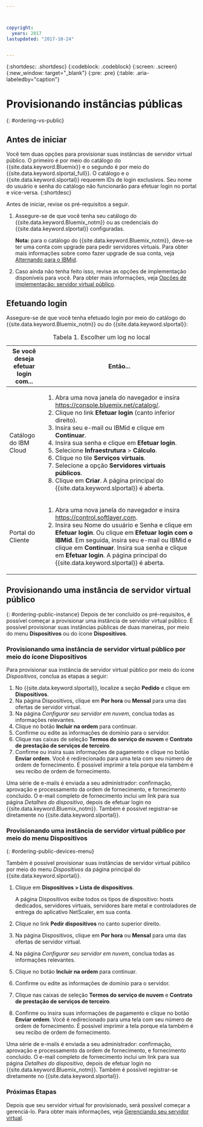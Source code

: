 ```yaml
---



copyright:
  years: 2017
lastupdated: "2017-10-24"


---
```


{:shortdesc: .shortdesc}
{:codeblock: .codeblock}
{:screen: .screen}
{:new_window: target="_blank"}
{:pre: .pre}
{:table: .aria-labeledby="caption"}

# Provisionando instâncias públicas
{: #ordering-vs-public}

## Antes de iniciar
Você tem duas opções para provisionar suas instâncias de servidor virtual público. O primeiro é por meio do catálogo do {{site.data.keyword.Bluemix}} e o segundo é por meio do {{site.data.keyword.slportal_full}}. O catálogo e o {{site.data.keyword.slportal}} requerem IDs de login exclusivos. Seu nome do usuário e senha do catálogo não funcionarão para efetuar login no portal e vice-versa.
{:shortdesc}

Antes de iniciar, revise os pré-requisitos a seguir.

  1. Assegure-se de que você tenha seu catálogo do {{site.data.keyword.Bluemix_notm}} ou as credenciais do {{site.data.keyword.slportal}} configuradas. 
  
     **Nota:** para o catálogo do {{site.data.keyword.Bluemix_notm}}, deve-se ter uma conta com upgrade para pedir servidores virtuais. Para obter mais informações sobre como fazer upgrade de sua conta, veja [Alternando para o IBMid](https://console.bluemix.net/docs/admin/softlayerlink.html).
  
  2. Caso ainda não tenha feito isso, revise as opções de implementação disponíveis para você. Para obter mais informações, veja [Opções de implementação: servidor virtual público](../vsi/vsi_public.html).

## Efetuando login 
Assegure-se de que você tenha efetuado login por meio do catálogo do {{site.data.keyword.Bluemix_notm}} ou do {{site.data.keyword.slportal}}: 

  <table>
   <CAPTION>Tabela 1. Escolher um log no local</CAPTION>
   <THEAD>
   <TR>
   <th>Se você deseja efetuar login com...</th>
   <th>Então...</th>
   </TR>
   </THEAD>
   <TBODY>
   <tr>
   <td>Catálogo do IBM Cloud</td>
   <td>
   <ol>
   <li>Abra uma nova janela do navegador e insira <a href="https://console.bluemix.net/catalog/">https://console.bluemix.net/catalog/</a>.</li>
   <li>Clique no link <b>Efetuar login</b> (canto inferior direito). </li>
   <li>Insira seu e-mail ou IBMid e clique em <b>Continuar</b>.</li>
   <li>Insira sua senha e clique em <b>Efetuar login</b>.</li>
   <li>Selecione <b>Infraestrutura</b> > <b>Cálculo</b>.</li>
   <li>Clique no tile <b>Serviços virtuais</b>.</li>
   <li>Selecione a opção <b>Servidores virtuais públicos</b>.</li>
   <li>Clique em <b>Criar</b>. A página principal do {{site.data.keyword.slportal}} é aberta.</li>
   </ol>
   </td>
   </tr>
   <tr>
   <td>Portal do Cliente</td>
   <td>
   <ol>
   <li>Abra uma nova janela do navegador e insira <a href="https://control.softlayer.com">https://control.softlayer.com</a>.</li>
   <li>Insira seu Nome do usuário e Senha e clique em <b>Efetuar login</b>. Ou clique em <b>Efetuar login com o IBMid</b>. Em seguida, insira seu e-mail ou IBMid e clique em <b>Continuar</b>. Insira sua senha e clique em <b>Efetuar login</b>. A página principal do {{site.data.keyword.slportal}} é aberta.</li>
   </ol>
   </td>
   </tr>
   </TBODY>
   </table>

## Provisionando uma instância de servidor virtual público
{: #ordering-public-instance}
Depois de ter concluído os pré-requisitos, é possível começar a provisionar uma instância de servidor virtual público. É possível provisionar suas instâncias públicas de duas maneiras, por meio do menu **Dispositivos** ou do ícone **Dispositivos**.

### Provisionando uma instância de servidor virtual público por meio do ícone Dispositivos
Para provisionar sua instância de servidor virtual público por meio do ícone *Dispositivos*, conclua as etapas a seguir:

1.  No {{site.data.keyword.slportal}}, localize a seção **Pedido** e clique em **Dispositivos**.
2.  Na página Dispositivos, clique em **Por hora** ou **Mensal** para uma das ofertas de servidor virtual.
3.  Na página *Configurar seu servidor em nuvem*, conclua todas as informações relevantes.
4.  Clique no botão **Incluir na ordem** para continuar.
5.  Confirme ou edite as informações de domínio para o servidor.
5.  Clique nas caixas de seleção **Termos do serviço de nuvem** e **Contrato de prestação de serviços de terceiro**.
6.  Confirme ou insira suas informações de pagamento e clique no botão **Enviar ordem**. Você é redirecionado para uma tela com seu número de ordem de fornecimento. É possível imprimir a tela porque ela também é seu recibo de ordem de fornecimento.

 Uma série de e-mails é enviada a seu administrador: confirmação, aprovação e processamento da ordem de fornecimento, e fornecimento concluído. O e-mail completo de fornecimento inclui um link para sua página *Detalhes do dispositivo*, depois de efetuar login no {{site.data.keyword.Bluemix_notm}}. Também é possível registrar-se diretamente no {{site.data.keyword.slportal}}.

### Provisionando uma instância de servidor virtual público por meio do menu Dispositivos
{: #ordering-public-devices-menu}

Também é possível provisionar suas instâncias de servidor virtual público por meio do menu *Dispositivos* da página principal do {{site.data.keyword.slportal}}. 

1. Clique em **Dispositivos > Lista de dispositivos**.

   A página Dispositivos exibe todos os tipos de dispositivo: hosts dedicados, servidores virtuais, servidores bare metal e controladores de entrega do aplicativo NetScaler, em sua conta.
2. Clique no link **Pedir dispositivos** no canto superior direito.
3. Na página Dispositivos, clique em **Por hora** ou **Mensal** para uma das ofertas de servidor virtual.
4. Na página *Configurar seu servidor em nuvem*, conclua todas as informações relevantes.
5. Clique no botão **Incluir na ordem** para continuar.
6. Confirme ou edite as informações de domínio para o servidor.
7. Clique nas caixas de seleção **Termos do serviço de nuvem** e **Contrato de prestação de serviços de terceiro**.
8. Confirme ou insira suas informações de pagamento e clique no botão **Enviar ordem**. Você é redirecionado para uma tela com seu número de ordem de fornecimento. É possível imprimir a tela porque ela também é seu recibo de ordem de fornecimento.

Uma série de e-mails é enviada a seu administrador: confirmação, aprovação e processamento da ordem de fornecimento, e fornecimento concluído. O e-mail completo de fornecimento inclui um link para sua página *Detalhes do dispositivo*, depois de efetuar login no {{site.data.keyword.Bluemix_notm}}. Também é possível registrar-se diretamente no {{site.data.keyword.slportal}}.

### Próximas Etapas
Depois que seu servidor virtual for provisionado, será possível começar a gerenciá-lo. Para obter mais informações, veja [Gerenciando seu servidor virtual](../vsi/vsi_managing.html).
